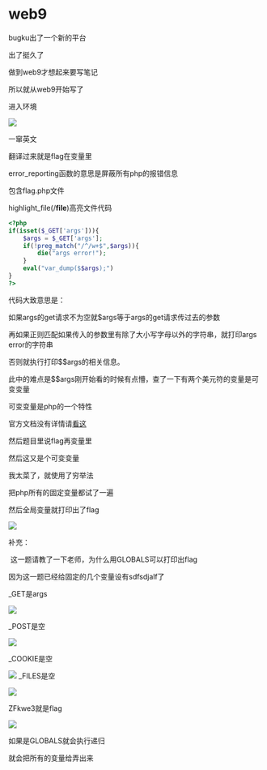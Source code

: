 # web9

bugku出了一个新的平台

出了挺久了

做到web9才想起来要写笔记

所以就从web9开始写了

进入环境

![](https://bulabula-1305079562.cos.ap-guangzhou.myqcloud.com/img/1618655504163-image-20210115144632455.png)

一窜英文

翻译过来就是flag在变量里

error_reporting函数的意思是屏蔽所有php的报错信息

包含flag.php文件

highlight_file(/__file__)高亮文件代码

```php
<?php
if(isset($_GET['args'])){
    $args = $_GET['args'];
    if(!preg_match("/^/w+$",$args)){
        die("args error!");
    }
    eval("var_dump($$args);")
}
?>
```

代码大致意思是：

如果args的get请求不为空就$args等于args的get请求传过去的参数

再如果正则匹配如果传入的参数里有除了大小写字母以外的字符串，就打印args error的字符串

否则就执行打印$$args的相关信息。

此中的难点是$$args刚开始看的时候有点懵，查了一下有两个美元符的变量是可变变量

可变变量是php的一个特性

官方文档没有详情请[看这](https://blog.csdn.net/a757291228/article/details/57083568)

然后题目里说flag再变量里

然后这又是个可变变量

我太菜了，就使用了穷举法

把php所有的固定变量都试了一遍

然后全局变量就打印出了flag

![](https://bulabula-1305079562.cos.ap-guangzhou.myqcloud.com/img/1618655548480-image-20210115152738434.png)

补充：

​		这一题请教了一下老师，为什么用GLOBALS可以打印出flag

因为这一题已经给固定的几个变量设有sdfsdjalf了

_GET是args

![](https://bulabula-1305079562.cos.ap-guangzhou.myqcloud.com/img/1618655571735-image-20210115201710472.png)

_POST是空

![](https://bulabula-1305079562.cos.ap-guangzhou.myqcloud.com/img/1618655598213-image-20210115201808169.png)

_COOKIE是空

![](https://bulabula-1305079562.cos.ap-guangzhou.myqcloud.com/img/1618655622016-image-20210115201916787.png)	_FILES是空

![](https://bulabula-1305079562.cos.ap-guangzhou.myqcloud.com/img/1618655647522-image-20210115202103781.png)

ZFkwe3就是flag

![](https://bulabula-1305079562.cos.ap-guangzhou.myqcloud.com/img/1618655679605-image-20210115202228130.png)

如果是GLOBALS就会执行递归

就会把所有的变量给弄出来

